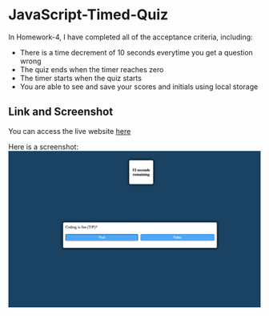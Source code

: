 # JavaScript-Timed-Quiz

In Homework-4, I have completed all of the acceptance criteria, including:
- There is a time decrement of 10 seconds everytime you get a question wrong
- The quiz ends when the timer reaches zero
- The timer starts when the quiz starts
- You are able to see and save your scores and initials using local storage

## Link and Screenshot

You can access the live website [here](https://dltorrise.github.io/JavaScript-Timed-Quiz/)

Here is a screenshot:
![photo of cursor taking quiz with question: Coding is fun, true or false?](./Assets/images/screenshot.png)